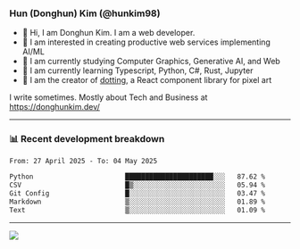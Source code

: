 ### Hun (Donghun) Kim (@hunkim98)

- 👋 Hi, I am Donghun Kim. I am a web developer. 
- 🤔 I am interested in creating productive web services implementing AI/ML
- 🔭 I am currently studying Computer Graphics, Generative AI, and Web 
- 🌱 I am currently learning Typescript, Python, C#, Rust, Jupyter
- 🎨 I am the creator of [dotting](https://github.com/hunkim98/dotting), a React component library for pixel art

I write sometimes. Mostly about Tech and Business at https://donghunkim.dev/

---
### 📊 Recent development breakdown
<!--START_SECTION:waka-->

```txt
From: 27 April 2025 - To: 04 May 2025

Python                       ██████████████████████░░░   87.62 %
CSV                          █▒░░░░░░░░░░░░░░░░░░░░░░░   05.94 %
Git Config                   █░░░░░░░░░░░░░░░░░░░░░░░░   03.47 %
Markdown                     ▒░░░░░░░░░░░░░░░░░░░░░░░░   01.89 %
Text                         ▒░░░░░░░░░░░░░░░░░░░░░░░░   01.09 %
```

<!--END_SECTION:waka-->
---

<!-- <div align='center'> -->
  <img align="center" src="https://github-readme-stats.vercel.app/api?username=hunkim98&theme=dark&show_icons=true"/>
<!-- </div> -->
<!--
**hunkim98/hunkim98** is a ✨ _special_ ✨ repository because its `README.md` (this file) appears on your GitHub profile.

Here are some ideas to get you started:

- 🔭 I’m currently working on ...
- 🌱 I’m currently learning ...
- 👯 I’m looking to collaborate on ...
- 🤔 I’m looking for help with ...
- 💬 Ask me about ...
- 📫 How to reach me: ...
- 😄 Pronouns: ...
- ⚡ Fun fact: ...
-->
